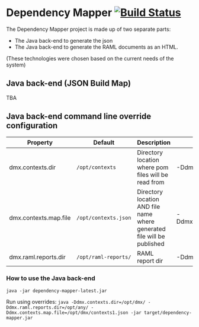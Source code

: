 # Dependency Mapper [![Build Status](https://travis-ci.org/CJSCommonPlatform/dependency-mapper.svg?branch=master)](https://github.com/CJSCommonPlatform/dependency-mapper)

The Dependency Mapper project is made up of two separate parts:

 * The Java back-end to generate the json
 * The Java back-end to generate the RAML documents as an HTML.

(These technologies were chosen based on the current needs of the system)

## Java back-end (JSON Build Map)
TBA

## Java back-end command line override configuration

| Property | Default | Description | Example Override |
| --- | --- | --- | --- |
| dmx.contexts.dir | `/opt/contexts` | Directory location where pom files will be read from | -Ddmx.contexts.dir=/opt/dmx/ |
| dmx.contexts.map.file | `/opt/contexts.json` | Directory location AND file name where generated file will be published | -Ddmx.contexts.map.file=/opt/dmx/contexts1.json |
| dmx.raml.reports.dir | `/opt/raml-reports/` | RAML report dir | -Ddmx.raml.reports.dir=/opt/any/ |

### How to use the Java back-end

`java -jar dependency-mapper-latest.jar`

Run using overrides:
`java -Ddmx.contexts.dir=/opt/dmx/ -Ddmx.raml.reports.dir=/opt/any/ -Ddmx.contexts.map.file=/opt/dmx/contexts1.json -jar target/dependency-mapper.jar`
